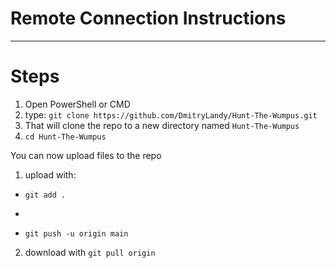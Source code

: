# Remote Connection Instructions
---

# Steps

1. Open PowerShell or CMD
1. type: ```git clone https://github.com/DmitryLandy/Hunt-The-Wumpus.git```
1. That will clone the repo to a new directory named ```Hunt-The-Wumpus```
1. ```cd Hunt-The-Wumpus```

You can now upload files to the repo
1. upload with:
  - ```git add .```
  - ```git commit -am "add whatever message you want here"
  - ```git push -u origin main```
2. download with ```git pull origin```
